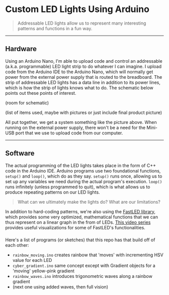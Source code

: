 # Custom LED Lights Using Arduino

> Addressable LED lights allow us to represent many interesting patterns and functions in a fun way.

---

## Hardware

Using an Arduino Nano, I'm able to upload code and control an addressable (a.k.a. programmable) LED light strip to do whatever I can imagine. I upload code from the Arduino IDE to the Arduino Nano, which will normally get power from the external power supply that is routed to the breadboard. The strip of addressable LED lights has a data line in addition to its power lines, which is how the strip of lights knows what to do. The schematic below points out these points of interest.

(room for schematic)

(list of items used, maybe with pictures or just include final product picture)

All put together, we get a system something like the picture above. When running on the external power supply, there won't be a need for the Mini-USB port that we use to upload code from our computer.

---

## Software

The actual programming of the LED lights takes place in the form of C++ code in the Arduino IDE. Arduino programs use two foundational functions, `setup()` and `loop()`, which do as they say. `setup()` runs once, allowing us to set up any variables we need during the actual program's execution. `loop()` runs infinitely (unless programmed to quit), which is what allows us to produce repeating patterns on our LED lights.

> What can we ultimately make the lights do? What are our limitations?

In addition to hard-coding patterns, we're also using the [FastLED library](https://github.com/FastLED/FastLED/wiki/Overview#math), which provides some very optimized, mathematical functions that we can thus represent on a linear graph in the from of LEDs. [This video series](https://www.youtube.com/watch?v=4Ut4UK7612M&list=PLgXkGn3BBAGi5dTOCuEwrLuFtfz0kGFTC) provides useful visualizations for some of FastLED's functionalities.

###

Here's a list of programs (or sketches) that this repo has that build off of each other:
- `rainbow_moving.ino` creates rainbow that 'moves' with incrementing HSV value for each LED
- `cyber_gradient.ino` same concept except with Gradient objects for a 'moving' yellow-pink gradient
- `rainbow_waves.ino` introduces trigonometric waves along a rainbow gradient
- (next one using added waves, then full vision)

